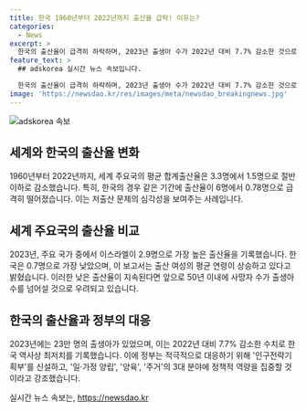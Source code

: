```yaml
---
title: 한국 1960년부터 2022년까지 출산율 급락! 이유는?
categories:
  - News
excerpt: >
  한국의 출산율이 급격히 하락하며, 2023년 출생아 수가 2022년 대비 7.7% 감소한 것으로 나타났다. 이에 정부는 ‘인구전략기획부’를 설립하고, 대통령이 직접 주재하는 회의를 통해 대응에 적극적으로 나섰다. 이에 대한 경제협력개발기구(OEDC)의 분석과 전망, 그리고 저출산 대응에 대한 정부의 계획 등이 담겨 있다.
feature_text: >
  ## adskorea 실시간 뉴스 속보입니다.

  한국의 출산율이 급격히 하락하며, 2023년 출생아 수가 2022년 대비 7.7% 감소한 것으로 나타났다. 이에 정부는 ‘인구전략기획부’를 설립하고, 대통령이 직접 주재하는 회의를 통해 대응에 적극적으로 나섰다. 이에 대한 경제협력개발기구(OEDC)의 분석과 전망, 그리고 저출산 대응에 대한 정부의 계획 등이 담겨 있다.
image: 'https://newsdao.kr/res/images/meta/newsdao_breakingnews.jpg'
---
```


<p><img src="https://newsdao.kr/res/images/meta/newsdao_breakingnews.jpg" alt="adskorea 속보" /></p>

<h2 data-ke-size="size26">세계와 한국의 출산율 변화</h2>

<p data-ke-size="size16">1960년부터 2022년까지, 세계 주요국의 평균 합계출산율은 3.3명에서 1.5명으로 절반 이하로 감소했습니다. 특히, 한국의 경우 같은 기간에 출산율이 6명에서 0.78명으로 급격히 떨어졌습니다. 이는 저출산 문제의 심각성을 보여주는 사례입니다.</p>

<h2 data-ke-size="size26">세계 주요국의 출산율 비교</h2>

<p data-ke-size="size16">2023년, 주요 국가 중에서 이스라엘이 2.9명으로 가장 높은 출산율을 기록했습니다. 한국은 0.7명으로 가장 낮았으며, 이 보고서는 출산 여성의 평균 연령이 상승하고 있다고 밝혔습니다. 이러한 낮은 출산율이 지속된다면 앞으로 50년 이내에 사망자 수가 출생아 수를 넘어설 것으로 우려되고 있습니다.</p>

<h2 data-ke-size="size26">한국의 출산율과 정부의 대응</h2>

<p data-ke-size="size16">2023년에는 23만 명의 출생아가 있었으며, 이는 2022년 대비 7.7% 감소한 수치로 한국 역사상 최저치를 기록했습니다. 이에 정부는 적극적으로 대응하기 위해 '인구전략기획부'를 신설하고, '일·가정 양립', '양육', '주거'의 3대 분야에 정책적 역량을 집중할 것이라고 강조했습니다.</p>
실시간 뉴스 속보는, <a href="https://newsdao.kr" rel="dofollow">https://newsdao.kr</a>


